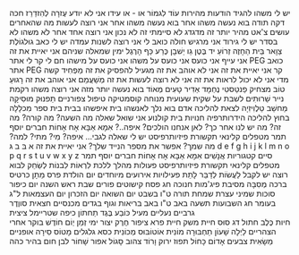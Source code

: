 יש לי משהו להגיד
	הודעות מהירות
		עוֹד
		לִגמוֹר
		או - או
		עידו
		אני לא יודע
		עֶזרָה
		לְהִזדַרֵז
		חכה דקה
		תודה
		בוא נעשה משהו אחר
		בוא נעשה משהו אחר
		אני רוצה לעשות מה שהאחרים עושים
		צ'אט מהיר יותר
			זה מדגדג
			לא סיימתי
			זה לא נכון
			אני רוצה אחד אחר
			לֹא
	משהו לא בסדר
		יש לי גירוד
		אני מרגיש חולה
		כואב לי
		אני רוצה לשנות עמדה
		יש לי כאב
			גוּלגוֹלֶת
			צַוָאר
			בֵּית הַחָזֶה
			זְרוֹעַ
			יד
			בֶּטֶן
			גֵו
			יַשׁבָן
			כֶּרַע
			כַּף הָרֶגֶל
			ימין
			שמאלה
			שניהם
			אני יאיית את זה
		אני עייף
		אני כועס
		אני כועס על משהו
		אני כועס על מישהו
		חם לי
		קר לי
		אתר PEG כואב
		אתר PEG קר
		אני יאיית את זה
	אני לא אוהב את זה
		מגעיל
		להפסיק את זה
		מַפְחִיד
		קשה מדי
		אני לא יכול לראות את זה
		אני לא רוצה לעשות את זה
		מְשַׁעֲמֵם
	אני אוהב את זה
		רָגוּעַ
		טוֹב
		מצחיק
		פַנטַסטִי
		נֶחְמָד
		אַדִיר
		טָעִים מְאוֹד
		בוא נעשה יותר מזה
	אני רוצה משהו
		רקמת נייר
		שֵׁרוּתִים
		לשבת על שקית שעועית
		מנוחה
		קוסמטיקה
		טיפול צפורניים
		תַפנוּק
		מוּסִיקָה
		מַחשֵׁב
		טֵלֶוִיזִיָה
		לצאת להליכה
		אדם
	בוא נלך לאנשהו
		בית
		איפשהו בבית
		בית ספר
		מִכלָלָה
		בחוץ
		להליכה
		הידרותרפיה
		חנויות
		בית קולנוע
	אני שואל שאלה
		מה השעה?
		מה קורה?
		מה זה?
		מה יש לנו אחר כך?
		לאן אנחנו הולכים?
		איפה..?
			אִמָא
			אַבָּא
			אָח
			אָחוֹת
			חברים
				יוסף
				תמר
			מטפלים
				קלינאי תקשורת
				פיזיותרפיסט
		יש לי שאלה לגבי…
		איפה?
		מִי?
		מתי?
		למה?
		מה שמך?
		אפשר את מספר הנייד שלך?
	אני יאיית את זה<meta data-spell-branch>
		א
		בּ
		ב
		גּ
		d
		e
		f
		g
		h
		i
		j
		k
		l
		m
		n
		o
		p
		q
		r
		s
		t
		u
		v
		w
		x
		y
		z
		סיים<meta data-spell-finish>
קטגוריות
	אֲנָשִׁים
		אִמָא
		אַבָּא
		אָח
		אָחוֹת
		חברים
			יוסף
			תמר
		מטפלים
			קלינאי תקשורת
			פיזיותרפיסט
	פעולות
		מהלך
		ללכת
		לִרְאוֹת
		לִבנוֹת
		לְשַׂחֵק
		לבוא
		רוצה
		יש
		לקבל
		לַעֲשׂוֹת
		לְדַבֵּר
		לָתֵת
	פעילויות
	אירועים מיוחדים
		יום הולדת
		פרס
		מַתָן
		כרטיס ברכה
		מְסִבָּה
		מסיבת פיג'מות
		חנוכה
		חג פסח
		קישוטים
		פורים
		שבת
		ראש השנה
		יום כיפור
		סוכות
		שמיני עצרת
		שמחת תורה
		ט"ו בשבט
		יום השואה
		יום הזכרון
		יום העצמאות
		ל"ג בעומר
		חג השבועות
		תשעה באב
		ט"ו באב
	בריאות וגוף
	בגדים
		מכנסיים
		חצאית
		סווֶדֶר 
		גרביים
		נעליים
		מעיל
		כּוֹבַע
		בֶּגֶד תַחתוֹן
		כיפה
		שטריימל
		ציצית	
	חיות
		כֶּלֶב
		חתול
		דג
		סוּס
		חיית משק
		חיית פרא
		ציפור
		חֶרֶק
		יצור ימי
	זְמַן
		יְוֹם
		חוֹדֶשׁ
		בוקר
		אחרי הצהריים
		לַיְלָה
		שָׁעוֹן
	תַחְבּוּרָה
		מוֹנִית
		אוֹטוֹבּוּס
		מְכוֹנִית
		כסא גלגלים
		מָטוֹס
		סִירָה
		אופניים
		מַשָׂאִית
	צבעים
		אָדוֹם
		כָּחוֹל
		תפוז
		ירוק
		וָרוֹד
		צהוב
		סָגוֹל
		אפור
		שָׁחוֹר
		לבן
		חום
		בהיר
		כהה